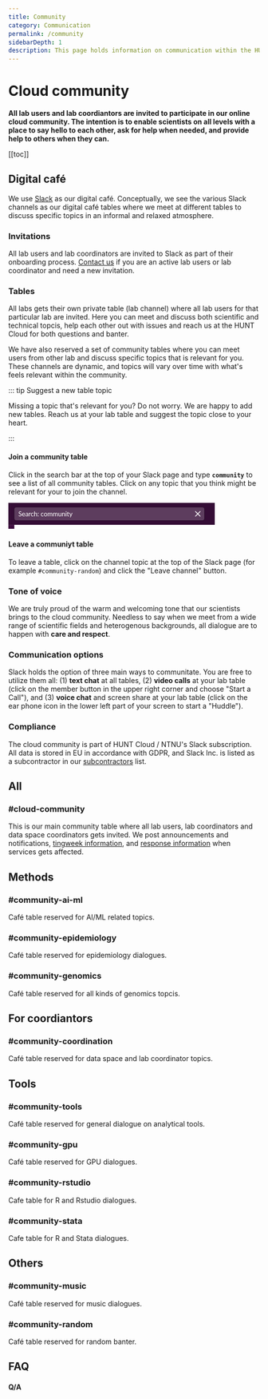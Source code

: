 ```yaml
---
title: Community
category: Communication
permalink: /community
sidebarDepth: 1
description: This page holds information on communication within the HUNT Cloud community.
---
```


# Cloud community

**All lab users and lab coordiantors are invited to participate in our online cloud community. The intention is to enable scientists on all levels with a place to say hello to each other, ask for help when needed, and provide help to others when they can.** 

[[toc]]

## Digital café

We use [Slack](https://slack.com/) as our digital café. Conceptually, we see the various Slack channels as our digital café tables where we meet at different tables to discuss specific topics in an informal and relaxed atmosphere.

### Invitations

All lab users and lab coordinators are invited to Slack as part of their onboarding process. [Contact us](/contact) if you are an active lab users or lab coordinator and need a new invitation.

### Tables

All labs gets their own private table (lab channel) where all lab users for that particular lab are invited. Here you can meet and discuss both scientific and technical topcis, help each other out with issues and reach us at the HUNT Cloud for both questions and banter.

We have also reserved a set of community tables where you can meet users from other lab and discuss specific topics that is relevant for you. These channels are dynamic, and topics will vary over time with what's feels relevant within the community. 

::: tip Suggest a new table topic

Missing a topic that's relevant for you? Do not worry. We are happy to add new tables. Reach us at your lab table and suggest the topic close to your heart.

:::

#### Join a community table

Click in the search bar at the top of your Slack page and type **`community`** to see a list of all community tables. Click on any topic that you think might be relevant for your to join the channel. 

![slack_search.png](./images/slack_search.png)

#### Leave a communiyt table

To leave a table, click on the channel topic at the top of the Slack page (for example `#community-random`) and click the "Leave channel" button.

### Tone of voice

We are truly proud of the warm and welcoming tone that our scientists brings to the cloud community. Needless to say when we meet from a wide range of scientific fields and heterogenous backgrounds, all dialogue are to happen with **care and respect**.


### Communication options

Slack holds the option of three main ways to communitate. You are free to utilize them all: (1) **text chat** at all tables, (2) **video calls** at your lab table (click on the member button in the upper right corner and choose "Start a Call"), and (3) **voice chat** and screen share at your lab table (click on the ear phone icon in the lower left part of your screen to start a "Huddle").


### Compliance

The cloud community is part of HUNT Cloud / NTNU's Slack subscription. All data is stored in EU in accordance with GDPR, and Slack Inc. is listed as a subcontractor in our [subcontractors](/subcontractors/) list.


## All

### #cloud-community

This is our main community table where all lab users, lab coordinators and data space coordinators gets invited. We post announcements and notifications, [tingweek information](/tingweek/), and [response information](/system-status/) when services gets affected. 





## Methods

### #community-ai-ml

Café table reserved for AI/ML related topics.

### #community-epidemiology

Café table reserved for epidemiology dialogues.

### #community-genomics

Café table reserved for all kinds of genomics topcis.




## For coordiantors

### #community-coordination

Café table reserved for data space and lab coordinator topics.




## Tools

### #community-tools

Café table reserved for general dialogue on analytical tools.

### #community-gpu

Café table reserved for GPU dialogues.

### #community-rstudio

Cafe table for R and Rstudio dialogues.

### #community-stata

Cafe table for R and Stata dialogues.




## Others

### #community-music

Café table reserved for music dialogues.

### #community-random

Café table reserved for random banter.



## FAQ

#### Q/A
